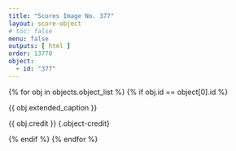 ```yaml
---
title: "Scores Image No. 377"
layout: score-object
# toc: false
menu: false
outputs: [ html ]
order: 13770
object:
  - id: "377"
---
```


{% for obj in objects.object_list %}
{% if obj.id == object[0].id %}

{{ obj.extended_caption }}

{{ obj.credit }} {.object-credit}

{% endif %}
{% endfor %}
